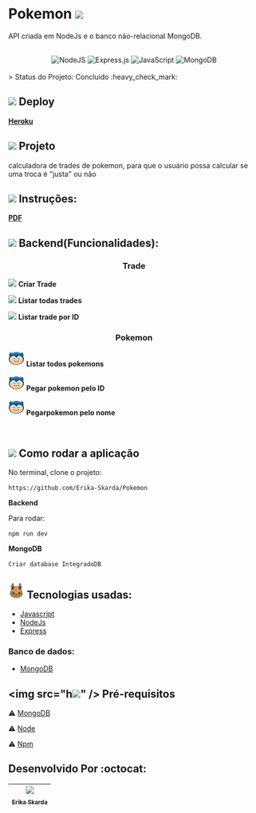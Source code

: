 # Pokemon <img src="https://github.com/Erika-Skarda/Pokemon/blob/main/pikachu.ico" />

API criada em NodeJs e o banco não-relacional MongoDB.

</br>   

<div align="center">
 <img alt="NodeJS" src="https://img.shields.io/badge/node.js-%2343853D.svg?style=for-the-badge&logo=node-dot-js&logoColor=white"/>
 <img alt="Express.js" src="https://img.shields.io/badge/express.js-%23404d59.svg?style=for-the-badge&logo=express&logoColor=%2361DAFB"/>
 <img alt="JavaScript" src="https://img.shields.io/badge/javascript-%23323330.svg?style=for-the-badge&logo=javascript&logoColor=%23F7DF1E"/>
 <img alt="MongoDB" src ="https://img.shields.io/badge/MongoDB-%234ea94b.svg?style=for-the-badge&logo=mongodb&logoColor=white"/>
</div>

</br> 
> Status do Projeto: Concluído :heavy_check_mark: 
</br> 

## <img src="https://github.com/Erika-Skarda/Pokemon/blob/main/bulbasaur_icon-icons.com_67580.ico" /> Deploy

 <b>[Heroku](https://poke-trader-erika.herokuapp.com/)</b>

## <img src="https://github.com/Erika-Skarda/Pokemon/blob/main/charmander_icon-icons.com_67576.ico" /> Projeto

calculadora de trades de pokemon, para que o usuário possa calcular se uma troca é "justa" ou não

## <img src="https://github.com/Erika-Skarda/Pokemon/blob/main/meowth_icon-icons.com_67543.ico" /> Instruções:

<b>[PDF](https://github.com/Erika-Skarda/integrado/blob/main/Teste-Backend.pdf)</b>

## <img src="https://github.com/Erika-Skarda/Pokemon/blob/main/psyduck_icon-icons.com_67509.ico" /> Backend(Funcionalidades):

<h3 align="center"><b>Trade</b></h3>

<img src="https://github.com/Erika-Skarda/Pokemon/blob/main/pokemon.ico" /> <b>Criar Trade</b>

<img src="https://github.com/Erika-Skarda/Pokemon/blob/main/pokemon.ico" /> <b>Listar todas trades</b>

<img src="https://github.com/Erika-Skarda/Pokemon/blob/main/pokemon.ico" /> <b>Listar trade por ID</b>


<h3 align="center"><b>Pokemon</b></h3>

<img src="https://github.com/Erika-Skarda/Pokemon/blob/main/snorlax_icon-icons.com_67505.png" /> <b>Listar todos pokemons</b>

<img src="https://github.com/Erika-Skarda/Pokemon/blob/main/snorlax_icon-icons.com_67505.png" /> <b>Pegar pokemon pelo ID</b>

<img src="https://github.com/Erika-Skarda/Pokemon/blob/main/snorlax_icon-icons.com_67505.png" /> <b>Pegarpokemon pelo nome</b>
 
 </br>

## <img src="https://github.com/Erika-Skarda/Pokemon/blob/main/squirtle_icon-icons.com_67504.ico" /> Como rodar a aplicação 

No terminal, clone o projeto: 

```
https://github.com/Erika-Skarda/Pokemon

```
<b><p>Backend</p></b>

Para rodar:

```
npm run dev

```
<b><p>MongoDB</p></b>

```
Criar database IntegradoDB

```

## <img src="https://github.com/Erika-Skarda/Pokemon/blob/main/eevee_icon-icons.com_67563.png" /> Tecnologias usadas: 

- [Javascript](https://www.javascript.com/)
- [NodeJs](https://nodejs.org/en/download)
- [Express](https://expressjs.com/)

### Banco de dados:

- [MongoDB](https://www.mongodb.com/)

## <img src="h<img src="https://github.com/Erika-Skarda/Pokemon/blob/main/pikachu.ico" />" /> Pré-requisitos

:warning: [MongoDB](https://www.mongodb.com/)

:warning: [Node](https://nodejs.org/en/download/)

:warning: [Npm](https://www.npmjs.com/)

## Desenvolvido Por :octocat:

| [<img src="https://avatars1.githubusercontent.com/u/60902843?s=400&u=fca9219fa3416ab4b849077b9248f71d44133283&v=4" width=115><br><sub>Erika Skarda</sub>](https://www.linkedin.com/in/erika-skarda/) | 
| :---: |

